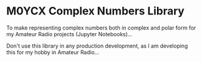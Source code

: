 # M0YCX Complex Numbers Library

To make representing complex numbers both in complex and polar
form for my Amateur Radio projects (Jupyter Notebooks)...

Don't use this library in any production development, as I am
developing this for my hobby in Amateur Radio...

